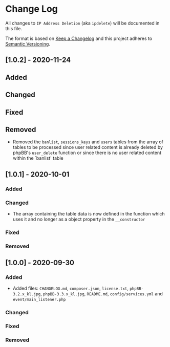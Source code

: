# Change Log
All changes to `IP Address Deletion` (aka `ipdelete`) will be documented in this file.

The format is based on [Keep a Changelog](http://keepachangelog.com/)
and this project adheres to [Semantic Versioning](http://semver.org/).
  
## [1.0.2] - 2020-11-24

## Added

## Changed

## Fixed

## Removed
-	Removed the `banlist`, `sessions_keys` and `users` tables from the array of tables to be processed since user related content is already deleted by
	phpBB's `user_delete` function or since there is no user related content within the `banlist' table
  
  
## [1.0.1] - 2020-10-01

### Added

### Changed
-	The array containing the table data is now defined in the function which uses it and no longer as a object property in the `__constructor`

### Fixed

### Removed

  
## [1.0.0] - 2020-09-30

### Added
-	Added files: `CHANGELOG.md`, `composer.json`, `license.txt`, `phpBB-3.2.x_kl.jpg`, `phpBB-3.3.x_kl.jpg`, `README.md`, `config/services.yml` and `event/main_listener.php` 

### Changed

### Fixed

### Removed
